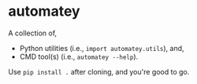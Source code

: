 # automatey
A collection of,
* Python utilities (i.e., `import automatey.utils`), and,
* CMD tool(s) (i.e., `automatey --help`).

Use `pip install .` after cloning, and you're good to go.
